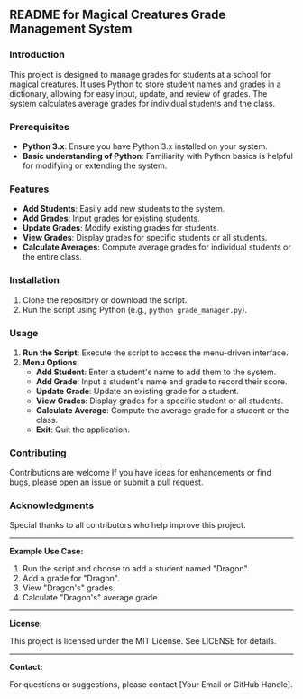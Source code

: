 ## README for Magical Creatures Grade Management System

### Introduction

This project is designed to manage grades for students at a school for magical creatures. It uses Python to store student names and grades in a dictionary, allowing for easy input, update, and review of grades. The system calculates average grades for individual students and the class.

### Prerequisites

- **Python 3.x**: Ensure you have Python 3.x installed on your system.
- **Basic understanding of Python**: Familiarity with Python basics is helpful for modifying or extending the system.

### Features

- **Add Students**: Easily add new students to the system.
- **Add Grades**: Input grades for existing students.
- **Update Grades**: Modify existing grades for students.
- **View Grades**: Display grades for specific students or all students.
- **Calculate Averages**: Compute average grades for individual students or the entire class.

### Installation

1. Clone the repository or download the script.
2. Run the script using Python (e.g., `python grade_manager.py`).

### Usage

1. **Run the Script**: Execute the script to access the menu-driven interface.
2. **Menu Options**:
   - **Add Student**: Enter a student's name to add them to the system.
   - **Add Grade**: Input a student's name and grade to record their score.
   - **Update Grade**: Update an existing grade for a student.
   - **View Grades**: Display grades for a specific student or all students.
   - **Calculate Average**: Compute the average grade for a student or the class.
   - **Exit**: Quit the application.

### Contributing

Contributions are welcome If you have ideas for enhancements or find bugs, please open an issue or submit a pull request.

### Acknowledgments

Special thanks to all contributors who help improve this project.

---

**Example Use Case:**

1. Run the script and choose to add a student named "Dragon".
2. Add a grade for "Dragon".
3. View "Dragon's" grades.
4. Calculate "Dragon's" average grade.

---

**License:**

This project is licensed under the MIT License. See LICENSE for details.

---

**Contact:**

For questions or suggestions, please contact [Your Email or GitHub Handle].
